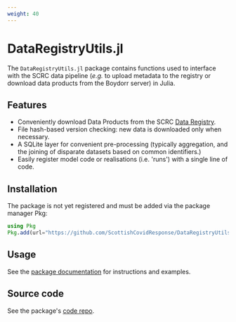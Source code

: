```yaml
---
weight: 40
---
```


# DataRegistryUtils.jl

The `DataRegistryUtils.jl` package contains functions used to interface with the SCRC data pipeline (*e.g.* to upload metadata to the registry or download data products from the Boydorr server) in Julia.

## Features
- Conveniently download Data Products from the SCRC [Data Registry](https://data.scrc.uk/).
- File hash-based version checking: new data is downloaded only when necessary.
- A SQLite layer for convenient pre-processing (typically aggregation, and the joining of disparate datasets based on common identifiers.)
- Easily register model code or realisations (i.e. 'runs') with a single line of code.

## Installation

The package is not yet registered and must be added via the package manager Pkg:

``` julia
using Pkg
Pkg.add(url="https://github.com/ScottishCovidResponse/DataRegistryUtils.jl")
```

## Usage

See the [package documentation][docs] for instructions and examples.

## Source code

See the package's [code repo][repo].

[docs]: https://scottishcovidresponse.github.io/DataRegistryUtils.jl/stable/
[repo]: https://github.com/ScottishCovidResponse/DataRegistryUtils.jl
